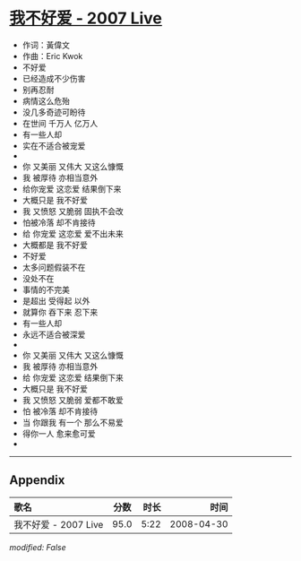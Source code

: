 # [我不好爱 - 2007 Live](https://music.163.com/song?id=65225)

* 作词：黃偉文
* 作曲：Eric Kwok
* 不好爱
* 已经造成不少伤害
* 别再忍耐
* 病情这么危殆
* 没几多奇迹可盼待
* 在世间 千万人 亿万人
* 有一些人却
* 实在不适合被宠爱
* 
* 你 又美丽 又伟大 又这么慷慨
* 我 被厚待 亦相当意外
* 给你宠爱 这恋爱 结果倒下来
* 大概只是 我不好爱
* 我 又愤怒 又脆弱 固执不会改
* 怕被冷落 却不肯接待
* 给 你宠爱 这恋爱 爱不出未来
* 大概都是 我不好爱
* 不好爱
* 太多问题假装不在
* 没处不在
* 事情的不完美
* 是超出 受得起 以外
* 就算你 吞下来 忍下来
* 有一些人却
* 永远不适合被深爱
* 
* 你 又美丽 又伟大 又这么慷慨
* 我 被厚待 亦相当意外
* 给 你宠爱 这恋爱 结果倒下来
* 大概只是 我不好爱
* 我 又愤怒 又脆弱 爱都不敢爱
* 怕 被冷落 却不肯接待
* 当 你跟我 有一个 那么不易爱
* 得你一人 愈来愈可爱
* 


---

## Appendix

|歌名|分数|时长|时间|
|:---|:---:|---:|---:|
|我不好爱 - 2007 Live|95.0|5:22|2008-04-30

*modified: False*